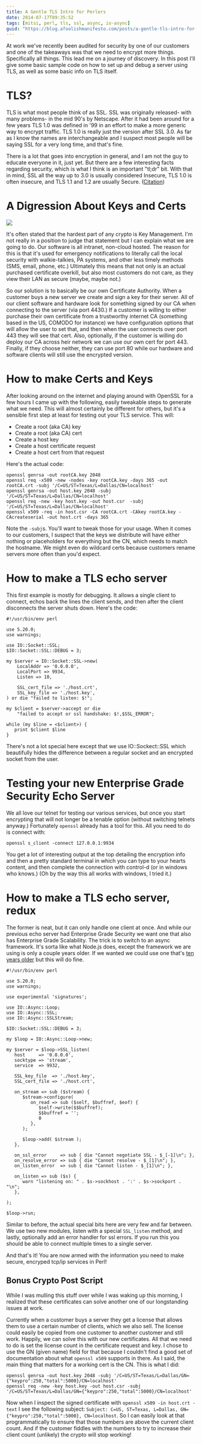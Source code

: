 ```yaml
---
title: A Gentle TLS Intro for Perlers
date: 2014-07-17T09:35:52
tags: [mitsi, perl, tls, ssl, async, io-async]
guid: "https://blog.afoolishmanifesto.com/posts/a-gentle-tls-intro-for-perlers"
---
```

At work we've recently been audited for security by one of our customers and one
of the takeaways was that we need to encrypt more things.  Specifically all
things.  This lead me on a journey of discovery.  In this post I'll give some
basic sample code on how to set up and debug a server using TLS, as well as some
basic info on TLS itself.

# TLS?

TLS is what most people think of as SSL.  SSL was originally released- with many
problems- in the mid 90's by Netscape.  After it had been around for a few years
TLS 1.0 was defined in '99 in an effort to make a more generic way to encrypt
traffic.  TLS 1.0 is really just the version after SSL 3.0.  As far as I know
the names are interchangeable and I suspect most people will be saying SSL
for a very long time, and that's fine.

There is a lot that goes into encryption in general, and I am not the guy to
educate everyone in it, just yet.  But there are a few interesting facts
regarding security, which is what I think is an important "tl;dr" bit.  With
that in mind, SSL all the way up to 3.0 is usually considered Insecure, TLS 1.0
is often insecure, and TLS 1.1 and 1.2 are usually Secure.
([Citation](https://en.wikipedia.org/wiki/Secure_Sockets_Layer#Cipher))

# A Digression About Keys and Certs

<img src="/static/img/keychain.jpg" />

It's often stated that the hardest part of any crypto is Key Management.  I'm
not really in a position to judge that statement but I can explain what we are
going to do.  Our software is all intranet, non-cloud hosted.  The reason for
this is that it's used for emergency notifications to literally call the local
security with walkie-talkies, PA systems, and other less timely methods (SMS,
email, phone, etc.)  Ultimately this means that not only is an actual purchased
certificate overkill, but also most customers do not care, as they view their
LAN as secure (maybe, maybe not.)

So our solution is to basically be our own Certificate Authority.  When a
customer buys a new server we create and sign a key for their server.  All of
our client software and hardware look for something signed by our CA when
connecting to the server (via port 4430.)  If a customer is willing to either
purchase their own certificate from a trustworthy internet CA (something based
in the US, COMODO for instance) we have configuration options that will allow
the user to set that, and then when the user connects over port 443 they will
see that cert.  Also, optionally, if the customer is willing do deploy our CA
across heir network we can use our own cert for port 443.  Finally, if they
choose neither, they can use port 80 while our hardware and software clients
will still use the encrypted version.

# How to make Certs and Keys

After looking around on the internet and playing around with OpenSSL for a few
hours I came up with the following, easily tweakable steps to generate what we
need.  This will almost certainly be different for others, but it's a sensible
first step at least for testing out your TLS service.  This will:

 * Create a root (aka CA) key
 * Create a root (aka CA) cert
 * Create a host key
 * Create a host certificate request
 * Create a host cert from that request

Here's the actual code:

    openssl genrsa -out rootCA.key 2048
    openssl req -x509 -new -nodes -key rootCA.key -days 365 -out rootCA.crt -subj '/C=US/ST=Texas/L=Dallas/CN=localhost'
    openssl genrsa -out host.key 2048 -subj '/C=US/ST=Texas/L=Dallas/CN=localhost'
    openssl req -new -key host.key -out host.csr  -subj '/C=US/ST=Texas/L=Dallas/CN=localhost'
    openssl x509 -req -in host.csr -CA rootCA.crt -CAkey rootCA.key -CAcreateserial -out host.crt -days 365

Note the `-subj`s.  You'll want to tweak those for your usage.  When it comes to
our customers, I suspect that the keys we distribute will have either nothing or
placeholders for everything but the CN, which needs to match the hostname.  We
might even do wildcard certs because customers rename servers more often than
you'd expect.

# How to make a TLS echo server

This first example is mostly for debugging.  It allows a single client to
connect, echos back the lines the client sends, and then after the client
disconnects the server shuts down.  Here's the code:


    #!/usr/bin/env perl
    
    use 5.20.0;
    use warnings;
    
    use IO::Socket::SSL;
    $IO::Socket::SSL::DEBUG = 3;
    
    my $server = IO::Socket::SSL->new(
        LocalAddr => '0.0.0.0',
        LocalPort => 9934,
        Listen => 10,
    
        SSL_cert_file => './host.crt',
        SSL_key_file => './host.key',
    ) or die "failed to listen: $!";
    
    my $client = $server->accept or die
        "failed to accept or ssl handshake: $!,$SSL_ERROR";
    
    while (my $line = <$client>) {
       print $client $line
    }

There's not a lot special here except that we use IO::Sockect::SSL which
beautifully hides the difference between a regular socket and an encrypted
socket from the user.

# Testing your new Enterprise Grade Security Echo Server

We all love our telnet for testing our various services, but once you start
encrypting that will not longer be a tenable option (without switching telnets
anyway.)  Fortunately `openssl` already has a tool for this.  All you need to do
is connect with:

    openssl s_client -connect 127.0.0.1:9934

You get a lot of interesting output at the top detailing the encryption info and
then a pretty standard terminal in which you can type to your hearts content,
and then complete the connection with control-d (or in windows who knows.)  (Oh
by the way this all works with windows, I tried it.)

# How to make a TLS echo server, redux

The former is neat, but it can only handle one client at once.  And while our
previous echo server had Enterprise Grade Security we want one that also has
Enterprise Grade Scalability.  The trick is to switch to an async framework.
It's sorta like what Node.js does, except the framework we are using is only a
couple years older.  If we wanted we could use one that's [ten years
older](https://metacpan.org/pod/POE) but this will do fine.

    #!/usr/bin/env perl
    
    use 5.20.0;
    use warnings;
    
    use experimental 'signatures';
    
    use IO::Async::Loop;
    use IO::Async::SSL;
    use IO::Async::SSLStream;
    
    $IO::Socket::SSL::DEBUG = 3;
    
    my $loop = IO::Async::Loop->new;
    
    my $server = $loop->SSL_listen(
       host     => '0.0.0.0',
       socktype => 'stream',
       service  => 9932,
    
       SSL_key_file  => './host.key',
       SSL_cert_file => './host.crt',
    
       on_stream => sub ($stream) {
          $stream->configure(
             on_read => sub ($self, $buffref, $eof) {
                $self->write($$buffref);
                $$buffref = '';
                0
             },
          );
    
          $loop->add( $stream );
       },
    
       on_ssl_error     => sub { die "Cannot negotiate SSL - $_[-1]\n"; },
       on_resolve_error => sub { die "Cannot resolve - $_[1]\n"; },
       on_listen_error  => sub { die "Cannot listen - $_[1]\n"; },
    
       on_listen => sub ($s) {
          warn "listening on: " . $s->sockhost . ':' . $s->sockport . "\n";
       },
    
    );
    
    $loop->run;

Similar to before, the actual special bits here are very few and far between.
We use two new modules, listen with a special `SSL_listen` method, and lastly,
optionally add an error handler for ssl errors.  If you run this you should be
able to connect multiple times to a single server.

And that's it!  You are now armed with the information you need to make secure,
encryped tcp/ip services in Perl!

## Bonus Crypto Post Script

While I was mulling this stuff over while I was waking up this morning, I
realized that these certificates can solve another one of our longstanding
issues at work.

Currently when a customer buys a server they get a license that allows them to
use a certain number of clients, which we also sell.  The license could easily
be copied from one customer to another customer and still work.  Happily, we can
solve this with our new certificates.  All that we need to do is set the license
count in the certificate request and key.  I chose to use the GN (given
name) field for that because I couldn't find a good set of documentation about
what `openssl x509` supports in there.  As I said, the main thing that matters
for a working cert is the CN.  This is what I did:

    openssl genrsa -out host.key 2048 -subj '/C=US/ST=Texas/L=Dallas/GN={"keypro":250,"total":5000}/CN=localhost'
    openssl req -new -key host.key -out host.csr -subj '/C=US/ST=Texas/L=Dallas/GN={"keypro":250,"total":5000}/CN=localhost'

Now when I inspect the signed certificate with `openssl x509 -in host.crt
-text` I see the following subject: `Subject: C=US, ST=Texas, L=Dallas,
GN={"keypro":250,"total":5000}, CN=localhost`.  So I can easily look at that
programmatically to ensure that those numbers are above the current client
count.  And if the customer fiddles with the numbers to try to increase their
client count (unlikely) the crypto will stop working!

